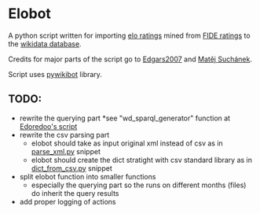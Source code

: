 # Elobot
A python script written for importing [elo ratings](https://en.wikipedia.org/wiki/Elo_rating_system) mined from [FIDE ratings](http://ratings.fide.com/) to the [wikidata database](https://www.wikidata.org/wiki/Wikidata:Main_Page).

Credits for major parts of the script go to [Edgars2007](https://www.wikidata.org/wiki/User:Edgars2007) and [Matěj Suchánek](https://www.wikidata.org/wiki/User:Matěj_Suchánek).

Script uses [pywikibot](https://github.com/wikimedia/pywikibot-core) library.

## TODO:
* rewrite the querying part
  *see "wd_sparql_generator" function at [Edoredoo's script](https://www.wikidata.org/wiki/User:Edoderoobot/en-nl-label-fixer)
* rewrite the csv parsing part
  * elobot should take as input original xml instead of csv as in [parse_xml.py](https://github.com/Wesalius/snippets/blob/master/parse_xml.py) snippet
  * elobot should create the dict stratight with csv standard library as in [dict_from_csv.py](https://github.com/Wesalius/snippets/blob/master/dict_from_csv.py) snippet
* split elobot function into smaller functions
  * especially the querying part so the runs on different months (files) do inherit the query results
* add proper logging of actions

